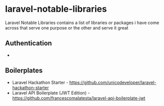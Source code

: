 # laravel-notable-libraries
Laravel Notable Libraries contains a list of libraries or packages i have come across that serve one purpose or the other and serve it great

## Authentication
* 

## Boilerplates
* Laravel Hackathon Starter - https://github.com/unicodeveloper/laravel-hackathon-starter
* Laravel API Boilerplate (JWT Edition) - https://github.com/francescomalatesta/laravel-api-boilerplate-jwt

## 
